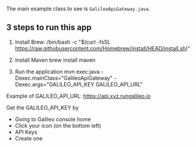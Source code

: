 The main example class to see is `GalileoApiGateway.java`.

## 3 steps to run this app

1. Install Brew:
/bin/bash -c "$(curl -fsSL https://raw.githubusercontent.com/Homebrew/install/HEAD/install.sh)"

2. Install Maven
brew install maven

3. Run the application
mvn exec:java -Dexec.mainClass="GalileoApiGateway" -Dexec.args="GALILEO_API_KEY GALILEO_API_URL"

Example of GALILEO_API_URL: https://api.xyz.rungalileo.io

Get the GALILEO_API_KEY by 
- Going to Galileo console home
- Click your icon (on the bottom left)
- API Keys
- Create one

